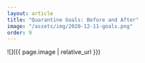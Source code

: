 ```yaml
---
layout: article
title: "Quarantine Goals: Before and After"
image: "/assets/img/2020-12-11-goals.png"
order: 9
---
```


![]({{ page.image | relative_url }})
